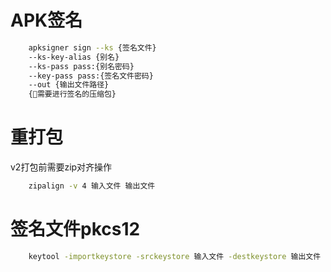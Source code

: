 # APK签名

```bash
    apksigner sign --ks {签名文件}
    --ks-key-alias {别名}
    --ks-pass pass:{别名密码}
    --key-pass pass:{签名文件密码} 
    --out {输出文件路径}
    {需要进行签名的压缩包}
```

# 重打包
v2打包前需要zip对齐操作
```bash
    zipalign -v 4 输入文件 输出文件
```

# 签名文件pkcs12
```bash
    keytool -importkeystore -srckeystore 输入文件 -destkeystore 输出文件 -deststoretype pkcs12
```

